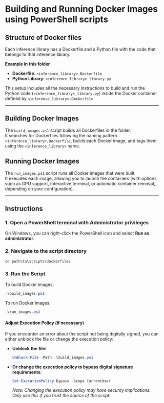 # Building and Running Docker Images using PowerShell scripts

## Structure of Docker files

Each inference library has a Dockerfile and a Python file with the code that belongs to that inference library.

**Example in this folder**  
- **Dockerfile**: `<inference_library>.Dockerfile`  
- **Python Library**: `<inference_library>_library.py`  

This setup includes all the necessary instructions to build and run the Python code (`<inference_library>_library.py`) inside the Docker container defined by `<inference_library>.Dockerfile`.

---

## Building Docker Images

The `build_images.ps1` script builds all Dockerfiles in the folder.  
It searches for Dockerfiles following the naming pattern `<inference_library>.Dockerfile`, builds each Docker image, and tags them using the `<inference_library>` name.

## Running Docker Images

The `run_images.ps1` script runs all Docker images that were built.  
It executes each image, allowing you to launch the containers (with options such as GPU support, interactive terminal, or automatic container removal, depending on your configuration).

---

## Instructions

### 1. Open a PowerShell terminal with Administrator privileges

On Windows, you can right-click the PowerShell icon and select **Run as administrator**.

### 2. Navigate to the script directory

```powershell
cd path\to\scripts\dockerfiles
```

### 3. Run the Script

To build Docker images:
```powershell
.\build_images.ps1
```

To run Docker images:
```powershell
.\run_images.ps1
```

#### Adjust Execution Policy (if necessary)
If you encounter an error about the script not being digitally signed, you can either unblock the file or change the execution policy:

- **Unblock the file:**
  ```powershell
  Unblock-File -Path .\build_images.ps1
  ```
- **Or change the execution policy to bypass digital signature requirements:**
  ```powershell
  Set-ExecutionPolicy Bypass -Scope CurrentUser
  ```
  *Note: Changing the execution policy may have security implications. Only use this if you trust the source of the script.*